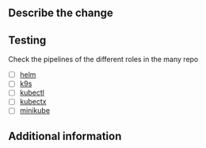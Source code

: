 <!-- markdownlint-disable MD041 -->

<!-- markdownlint-disable MD013 -->

<!--
Thank you for contributing!
Before you submit this PR we'd like to make sure you are aware of our technical requirements and best practices:

* https://github.com/Pandemonium1986/.github/blob/main/CONTRIBUTING.md#coding-conventions
-->

## Describe the change
<!-- A clear and concise description of what the pull request is. -->

## Testing
<!-- In case a feature was added, how were tests performed? -->
Check the pipelines of the different roles in the many repo

- [ ] [helm](https://github.com/Pandemonium1986/ansible-role-helm/actions)
- [ ] [k9s](https://github.com/Pandemonium1986/ansible-role-k9s/actions)
- [ ] [kubectl](https://github.com/Pandemonium1986/ansible-role-kubectl/actions)
- [ ] [kubectx](https://github.com/Pandemonium1986/ansible-role-kubectx/actions)
- [ ] [minikube](https://github.com/Pandemonium1986/ansible-role-minikube/actions)

## Additional information
<!-- Add any other information -->

